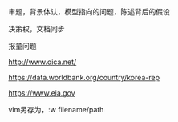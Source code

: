 审题，背景体认，模型指向的问题，陈述背后的假设

决策权，文档同步

报童问题

http://www.oica.net/

https://data.worldbank.org/country/korea-rep

https://www.eia.gov

vim另存为，:w filename/path

